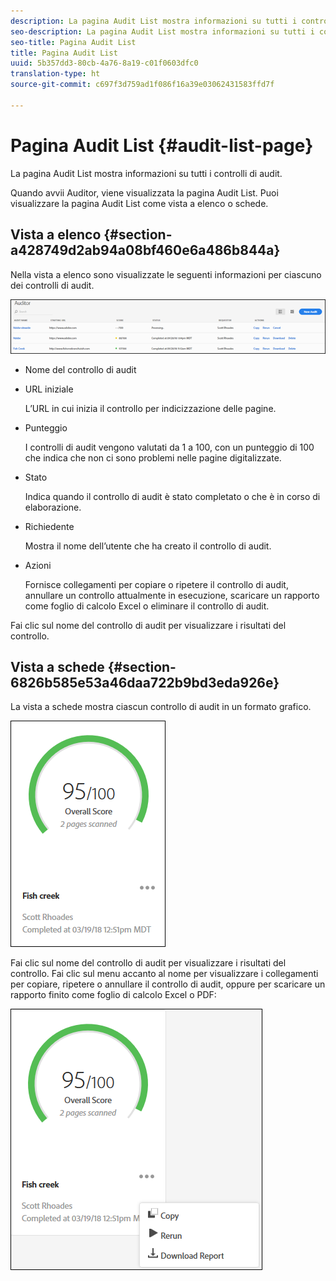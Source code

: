 ```yaml
---
description: La pagina Audit List mostra informazioni su tutti i controlli di audit.
seo-description: La pagina Audit List mostra informazioni su tutti i controlli di audit.
seo-title: Pagina Audit List
title: Pagina Audit List
uuid: 5b357dd3-80cb-4a76-8a19-c01f0603dfc0
translation-type: ht
source-git-commit: c697f3d759ad1f086f16a39e03062431583ffd7f

---
```



# Pagina Audit List {#audit-list-page}

La pagina Audit List mostra informazioni su tutti i controlli di audit.

Quando avvii Auditor, viene visualizzata la pagina Audit List. Puoi visualizzare la pagina Audit List come vista a elenco o schede.

## Vista a elenco {#section-a428749d2ab94a08bf460e6a486b844a}

Nella vista a elenco sono visualizzate le seguenti informazioni per ciascuno dei controlli di audit.

![](assets/audit-list.png)

* Nome del controllo di audit
* URL iniziale

   L’URL in cui inizia il controllo per indicizzazione delle pagine.
* Punteggio

   I controlli di audit vengono valutati da 1 a 100, con un punteggio di 100 che indica che non ci sono problemi nelle pagine digitalizzate.
* Stato

   Indica quando il controllo di audit è stato completato o che è in corso di elaborazione.
* Richiedente

   Mostra il nome dell’utente che ha creato il controllo di audit.
* Azioni

   Fornisce collegamenti per copiare o ripetere il controllo di audit, annullare un controllo attualmente in esecuzione, scaricare un rapporto come foglio di calcolo Excel o eliminare il controllo di audit.

Fai clic sul nome del controllo di audit per visualizzare i risultati del controllo.

## Vista a schede {#section-6826b585e53a46daa722b9bd3eda926e}

La vista a schede mostra ciascun controllo di audit in un formato grafico.

![](assets/card.png)

Fai clic sul nome del controllo di audit per visualizzare i risultati del controllo. Fai clic sul menu accanto al nome per visualizzare i collegamenti per copiare, ripetere o annullare il controllo di audit, oppure per scaricare un rapporto finito come foglio di calcolo Excel o PDF:

![](assets/card-menu.png)


